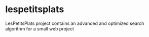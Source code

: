 # lespetitsplats
LesPetitsPlats project contains an advanced and optimized search algorithm for a small web project
